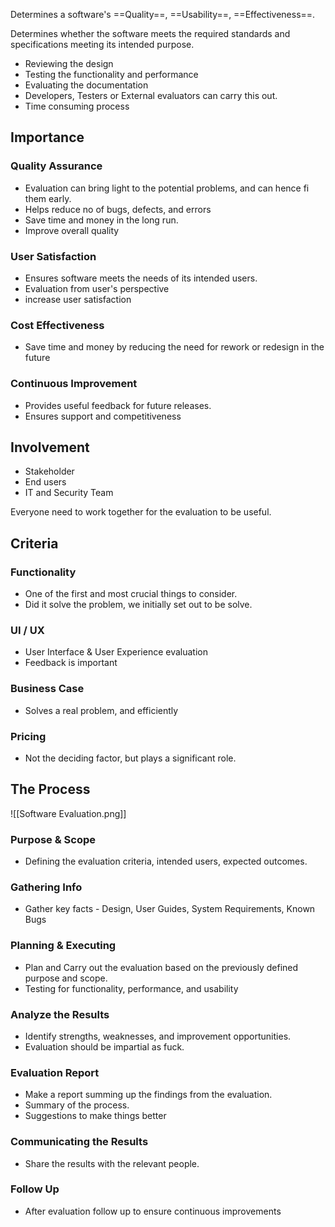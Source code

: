 Determines a software's ==Quality==, ==Usability==, ==Effectiveness==.

Determines whether the software meets the required standards and specifications meeting its intended purpose.

- Reviewing the design
- Testing the functionality and performance
- Evaluating the documentation
- Developers, Testers or External evaluators can carry this out.
- Time consuming process

## Importance

### Quality Assurance

- Evaluation can bring light to the potential problems, and can hence fi them early.
- Helps reduce no of bugs, defects, and errors
- Save time and money in the long run.
- Improve overall quality

### User Satisfaction

- Ensures software meets the needs of its intended users.
- Evaluation from user's perspective
- increase user satisfaction

### Cost Effectiveness

- Save time and money by reducing the need for rework or redesign in the future

### Continuous Improvement

- Provides useful feedback for future releases.
- Ensures support and competitiveness

## Involvement

- Stakeholder
- End users
- IT and Security Team

Everyone need to work together for the evaluation to be useful.

## Criteria

### Functionality

- One of the first and most crucial things to consider.
- Did it solve the problem, we initially set out to be solve.

### UI / UX

- User Interface & User Experience evaluation
- Feedback is important

### Business Case

- Solves a real problem, and efficiently

### Pricing

- Not the deciding factor, but plays a significant role.

## The Process

![[Software Evaluation.png]]

### Purpose & Scope

- Defining the evaluation criteria, intended users, expected outcomes.

### Gathering Info

- Gather key facts - Design, User Guides, System Requirements, Known Bugs

### Planning & Executing

- Plan and Carry out the evaluation based on the previously defined purpose and scope.
- Testing for functionality, performance, and usability

### Analyze the Results

- Identify strengths, weaknesses, and improvement opportunities.
- Evaluation should be impartial as fuck.

### Evaluation Report

- Make a report summing up the findings from the evaluation.
- Summary of the process.
- Suggestions to make things better

### Communicating the Results

- Share the results with the relevant people.

### Follow Up

- After evaluation follow up to ensure continuous improvements